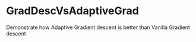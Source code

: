 # GradDescVsAdaptiveGrad
Demonstrate how Adaptive Gradient descent is better than Vanilla Gradient descent
